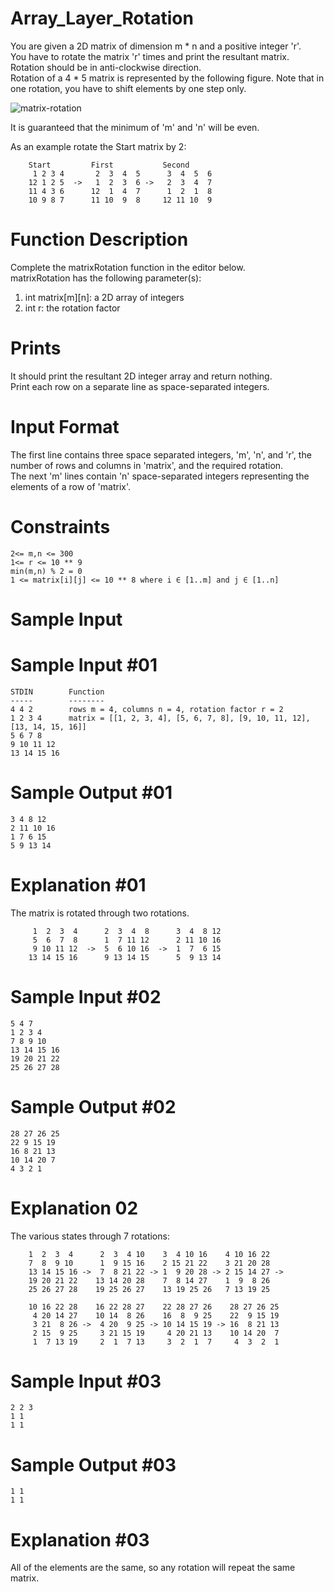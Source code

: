 # Array_Layer_Rotation

You are given a 2D matrix of dimension m * n and a positive integer 'r'.\
You have to rotate the matrix 'r' times and print the resultant matrix. Rotation should be in anti-clockwise direction.\
Rotation of a 4 * 5 matrix is represented by the following figure. Note that in one rotation, you have to shift elements by one step only.

![matrix-rotation](https://user-images.githubusercontent.com/74598275/162574072-79163b91-64f9-44f1-9dbc-08e54e3c5a37.png)

It is guaranteed that the minimum of 'm' and 'n' will be even.

As an example rotate the Start matrix by 2:
```
    Start         First           Second
     1 2 3 4       2  3  4  5      3  4  5  6
    12 1 2 5  ->   1  2  3  6 ->   2  3  4  7
    11 4 3 6      12  1  4  7      1  2  1  8
    10 9 8 7      11 10  9  8     12 11 10  9
```

# Function Description

Complete the matrixRotation function in the editor below.\
matrixRotation has the following parameter(s):
1. int matrix[m][n]: a 2D array of integers
2. int r: the rotation factor

# Prints
It should print the resultant 2D integer array and return nothing.\
Print each row on a separate line as space-separated integers.

# Input Format
The first line contains three space separated integers, 'm', 'n', and 'r', the number of rows and columns in 'matrix', and the required rotation.\
The next 'm' lines contain 'n' space-separated integers representing the elements of a row of 'matrix'.

# Constraints
```
2<= m,n <= 300
1<= r <= 10 ** 9
min(m,n) % 2 = 0
1 <= matrix[i][j] <= 10 ** 8 where i ∈ [1..m] and j ∈ [1..n]
```
# Sample Input

# Sample Input #01
```
STDIN        Function
-----        --------
4 4 2        rows m = 4, columns n = 4, rotation factor r = 2
1 2 3 4      matrix = [[1, 2, 3, 4], [5, 6, 7, 8], [9, 10, 11, 12], [13, 14, 15, 16]]
5 6 7 8
9 10 11 12
13 14 15 16
```
# Sample Output #01
```
3 4 8 12
2 11 10 16
1 7 6 15
5 9 13 14
```
# Explanation #01
The matrix is rotated through two rotations.
```
     1  2  3  4      2  3  4  8      3  4  8 12
     5  6  7  8      1  7 11 12      2 11 10 16
     9 10 11 12  ->  5  6 10 16  ->  1  7  6 15
    13 14 15 16      9 13 14 15      5  9 13 14
```
# Sample Input #02
```
5 4 7
1 2 3 4
7 8 9 10
13 14 15 16
19 20 21 22
25 26 27 28
```
# Sample Output #02
```
28 27 26 25
22 9 15 19
16 8 21 13
10 14 20 7
4 3 2 1
```
# Explanation 02
The various states through 7 rotations:
```
    1  2  3  4      2  3  4 10    3  4 10 16    4 10 16 22
    7  8  9 10      1  9 15 16    2 15 21 22    3 21 20 28
    13 14 15 16 ->  7  8 21 22 -> 1  9 20 28 -> 2 15 14 27 ->
    19 20 21 22    13 14 20 28    7  8 14 27    1  9  8 26
    25 26 27 28    19 25 26 27    13 19 25 26   7 13 19 25

    10 16 22 28    16 22 28 27    22 28 27 26    28 27 26 25
     4 20 14 27    10 14  8 26    16  8  9 25    22  9 15 19
     3 21  8 26 ->  4 20  9 25 -> 10 14 15 19 -> 16  8 21 13
     2 15  9 25     3 21 15 19     4 20 21 13    10 14 20  7
     1  7 13 19     2  1  7 13     3  2  1  7     4  3  2  1
```
# Sample Input #03
```
2 2 3
1 1
1 1
```
# Sample Output #03
```
1 1
1 1
```
# Explanation #03
All of the elements are the same, so any rotation will repeat the same matrix.
